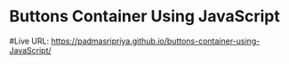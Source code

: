 # Buttons Container Using JavaScript

#Live URL: https://padmasripriya.github.io/buttons-container-using-JavaScript/

